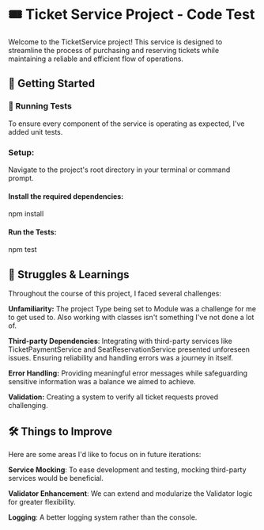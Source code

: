 # 🎟️ Ticket Service Project - Code Test

Welcome to the TicketService project! This service is designed to streamline the process of purchasing and reserving tickets while maintaining a reliable and efficient flow of operations.

## 🚀 Getting Started

### 🧪 Running Tests
To ensure every component of the service is operating as expected, I've added unit tests.

### Setup:

Navigate to the project's root directory in your terminal or command prompt.

#### Install the required dependencies:
npm install

#### Run the Tests:
npm test

## 🤔 Struggles & Learnings
Throughout the course of this project, I faced several challenges:

**Unfamiliarity:** The project Type being set to Module was a challenge for me to get used to. Also working with classes isn't something I've not done a lot of.

**Third-party Dependencies**: Integrating with third-party services like TicketPaymentService and SeatReservationService presented unforeseen issues. Ensuring reliability and handling errors was a journey in itself.

**Error Handling:** Providing meaningful error messages while safeguarding sensitive information was a balance we aimed to achieve.

**Validation:** Creating a system to verify all ticket requests proved challenging.

## 🛠️ Things to Improve
Here are some areas I'd like to focus on in future iterations:

**Service Mocking**: To ease development and testing, mocking third-party services would be beneficial.

**Validator Enhancement**: We can extend and modularize the Validator logic for greater flexibility.

**Logging**: A better logging system rather than the console.
